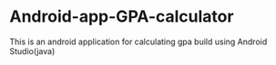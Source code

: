 # Android-app-GPA-calculator
This is an android application for calculating gpa build using Android Studio(java)
